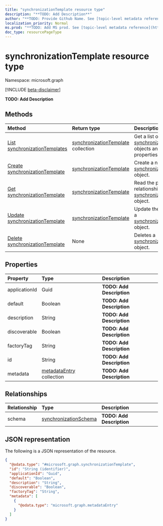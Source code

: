```yaml
---
title: "synchronizationTemplate resource type"
description: "**TODO: Add Description**"
author: "**TODO: Provide Github Name. See [topic-level metadata reference](https://msgo.azurewebsites.net/add/document/guidelines/metadata.html#topic-level-metadata)**"
localization_priority: Normal
ms.prod: "**TODO: Add MS prod. See [topic-level metadata reference](https://msgo.azurewebsites.net/add/document/guidelines/metadata.html#topic-level-metadata)**"
doc_type: resourcePageType
---
```


# synchronizationTemplate resource type

Namespace: microsoft.graph

[!INCLUDE [beta-disclaimer](../../includes/beta-disclaimer.md)]

**TODO: Add Description**

## Methods
|Method|Return type|Description|
|:---|:---|:---|
|[List synchronizationTemplates](../api/synchronization-synchronizationtemplate-list.md)|[synchronizationTemplate](../resources/synchronization-synchronizationtemplate.md) collection|Get a list of the [synchronizationTemplate](../resources/synchronization-synchronizationtemplate.md) objects and their properties.|
|[Create synchronizationTemplate](../api/synchronization-synchronizationtemplate-create.md)|[synchronizationTemplate](../resources/synchronization-synchronizationtemplate.md)|Create a new [synchronizationTemplate](../resources/synchronization-synchronizationtemplate.md) object.|
|[Get synchronizationTemplate](../api/synchronization-synchronizationtemplate-get.md)|[synchronizationTemplate](../resources/synchronization-synchronizationtemplate.md)|Read the properties and relationships of a [synchronizationTemplate](../resources/synchronization-synchronizationtemplate.md) object.|
|[Update synchronizationTemplate](../api/synchronization-synchronizationtemplate-update.md)|[synchronizationTemplate](../resources/synchronization-synchronizationtemplate.md)|Update the properties of a [synchronizationTemplate](../resources/synchronization-synchronizationtemplate.md) object.|
|[Delete synchronizationTemplate](../api/synchronization-synchronizationtemplate-delete.md)|None|Deletes a [synchronizationTemplate](../resources/synchronization-synchronizationtemplate.md) object.|

## Properties
|Property|Type|Description|
|:---|:---|:---|
|applicationId|Guid|**TODO: Add Description**|
|default|Boolean|**TODO: Add Description**|
|description|String|**TODO: Add Description**|
|discoverable|Boolean|**TODO: Add Description**|
|factoryTag|String|**TODO: Add Description**|
|id|String|**TODO: Add Description**|
|metadata|[metadataEntry](../resources/synchronization-metadataentry.md) collection|**TODO: Add Description**|

## Relationships
|Relationship|Type|Description|
|:---|:---|:---|
|schema|[synchronizationSchema](../resources/synchronization-synchronizationschema.md)|**TODO: Add Description**|

## JSON representation
The following is a JSON representation of the resource.
<!-- {
  "blockType": "resource",
  "keyProperty": "id",
  "@odata.type": "microsoft.graph.synchronizationTemplate",
  "openType": false
}
-->
``` json
{
  "@odata.type": "#microsoft.graph.synchronizationTemplate",
  "id": "String (identifier)",
  "applicationId": "Guid",
  "default": "Boolean",
  "description": "String",
  "discoverable": "Boolean",
  "factoryTag": "String",
  "metadata": [
    {
      "@odata.type": "microsoft.graph.metadataEntry"
    }
  ]
}
```

